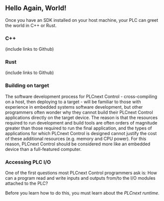 ## Hello Again, World!

Once you have an SDK installed on your host machine, your PLC can greet the world in C++ or Rust.

### C++

(include links to Github)

### Rust

(include links to Github)

### Building on target

The software development process for PLCnext Control - cross-compiling on a host, then deploying to a target - will be familiar to those with experience in embedded systems software development, but other programmers often wonder why they cannot build their PLCnext Control applications directly on the target device. The reason is that the resources required to run development and build tools are often orders of magnitude greater than those required to run the final application, and the types of applications for which PLCnext Control is designed cannot justify the cost of these additional resources (e.g. memory and CPU power). For this reason, PLCnext Control should be considered more like an embedded device than a full-featured computer.

### Accessing PLC I/O

One of the first questions most PLCnext Control programmers ask is: How can a program read and write inputs and outputs from/to the I/O modules attached to the PLC?

Before you learn how to do this, you must learn about the *PLCnext runtime*.
